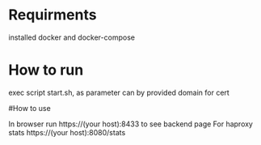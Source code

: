 # Requirments

installed docker and docker-compose

# How to run

exec script start.sh, as parameter can by provided domain for cert


#How to use

In browser run https://(your host):8433 to see backend page
For haproxy stats https://(your host):8080/stats

